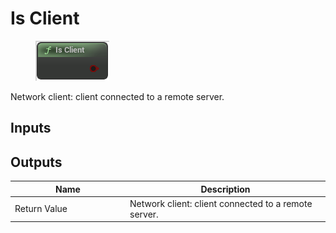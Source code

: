 # Is Client

<div align="left" data-full-width="false"><figure><img src="../../../api/Network/Is_Client.png" alt=""><figcaption></figcaption></figure></div>

Network client: client connected to a remote server.

## Inputs

## Outputs

<table><thead><tr><th width="170">Name</th><th>Description</th></tr></thead><tbody><tr><td>Return Value</td><td>Network client: client connected to a remote server.</td></tr></tbody></table>
